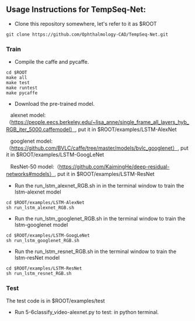 ## Usage Instructions for TempSeq-Net:
* Clone this repository somewhere, let's refer to it as $ROOT
```
git clone https://github.com/Ophthalmology-CAD/TempSeq-Net.git
```
### Train
* Compile the caffe and pycaffe.
```
cd $ROOT
make all 
make test 
make runtest 
make pycaffe
```
* Download the pre-trained model. 

    alexnet model:（https://people.eecs.berkeley.edu/~lisa_anne/single_frame_all_layers_hyb_RGB_iter_5000.caffemodel）, put it in $ROOT/examples/LSTM-AlexNet
    
    googlenet model:（https://github.com/BVLC/caffe/tree/master/models/bvlc_googlenet）, put it in $ROOT/examples/LSTM-GoogLeNet

    ResNet-50 model:（https://github.com/KaimingHe/deep-residual-networks#models）, put it in $ROOT/examples/LSTM-ResNet
* Run the run_lstm_alexnet_RGB.sh in in the terminal window to train the lstm-alexnet model
```
cd $ROOT/examples/LSTM-AlexNet
sh run_lstm_alexnet_RGB.sh
```
* Run the run_lstm_googlenet_RGB.sh in the terminal window to train the lstm-googlenet model
```
cd $ROOT/examples/LSTM-GoogLeNet
sh run_lstm_googlenet_RGB.sh
```
* Run the run_lstm_resnet_RGB.sh in the terminal window to train the lstm-resNet model
```
cd $ROOT/examples/LSTM-ResNet
sh run_lstm_resnet_RGB.sh
```
### Test

The test code is in $ROOT/examples/test

* Run 5-6classify_video-alexnet.py to test: in python terminal. 


